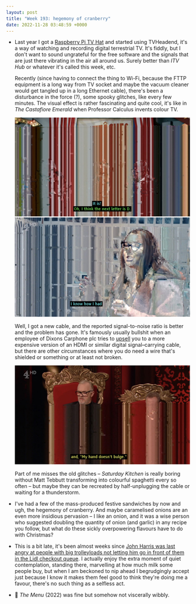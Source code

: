 ```yaml
---
layout: post
title: "Week 193: hegemony of cranberry"
date: 2022-11-28 03:48:59 +0000
---
```


- Last year I got a [Raspberry Pi TV Hat](https://www.amazon.co.uk/Melopero-Raspberry-DVB-TV-uHAT/dp/B07JKH36VR?tag=joshgood-21) and started using TVHeadend, it's a way of watching and recording digital terrestrial TV. It's fiddly, but I don't want to sound ungrateful for the free software and the signals that are just there vibrating in the air all around us. Surely better than _ITV Hub_ or whatever it's called this week, etc.

    Recently (since having to connect the thing to Wi-Fi, because the <abbr>FTTP</abbr> equipment is a long way from TV socket and maybe the vacuum cleaner would get tangled up in a long Ethernet cable), there's been a disturbance in the force (?), some spooky glitches, like every few minutes. The visual effect is rather fascinating and quite cool, it's like in <cite>The Castafiore Emerald</cite> when Professor Calculus invents colour TV.

    <img src="/images/taskmaster.jpeg" alt="" />

    <img src="/images/taskmaster1.jpeg" alt="" />

    Well, I got a new cable, and the reported signal-to-noise ratio is better and the problem has gone.
    It's famously usually bullshit when an employee of Dixons Carphone plc tries to [upsell](https://twitter.com/decentpatter/status/827237034871881728) you to a more expensive version of an <abbr>HDMI</abbr> or similar digital signal–carrying cable, but there are other circumstances where you do need a wire that's shielded or something or at least not broken.

    <img src="/images/taskmaster2.jpeg" alt="" />

    Part of me misses the old glitches – <cite>Saturday Kitchen</cite> is really boring without Matt Tebbutt transforming into colourful spaghetti every so often – but maybe they can be recreated by half-unplugging the cable or waiting for a thunderstorm.

- I've had a few of the mass-produced festive sandwiches by now and ugh, the hegemony of cranberry. And maybe caramelised onions are an even more insidious pervasion – I like an onion, and it was a wise person who suggested doubling the quantity of onion (and garlic) in any recipe you follow, but what do these sickly overpowering flavours have to do with Christmas?

- This is a bit late, it's been almost weeks since [John Harris was last angry at people with big trolleyloads not letting him go in front of them in the Lidl checkout queue](https://twitter.com/jrc1921/status/1592855913547063297). I actually enjoy the extra moment of quiet contemplation, standing there, marvelling at how much milk some people buy, but when I am beckoned to nip ahead I begrudgingly accept just because I know it makes them feel good to think they're doing me a favour, there's no such thing as a selfless act.

- 🎦 <cite>The Menu</cite> (2022) was fine but somehow not viscerally wibbly.

